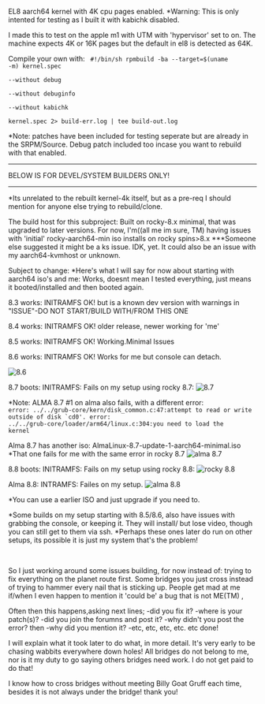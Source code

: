 EL8 aarch64 kernel with 4K cpu pages enabled. 
*Warning: This is only intented for testing as I built it with kabichk disabled.

I made this to test on the apple m1 with UTM with 'hypervisor' set to on.
The machine  expects 4K or 16K pages but the default in el8 is detected as 64K.


Compile your own with:
<code>
#!/bin/sh
rpmbuild -ba --target=$(uname -m) kernel.spec \
--without debug \
--without debuginfo \
--without kabichk \
kernel.spec 2> build-err.log | tee build-out.log
</code>

*Note: patches have been included for testing seperate but are already in the SRPM/Source.
Debug patch included too incase you want to rebuild with that enabled.

<hr>
BELOW IS FOR DEVEL/SYSTEM BUILDERS ONLY!
<hr>
*Its unrelated to the rebuilt kernel-4k itself, but as a pre-req I should mention for anyone else trying
to rebuild/clone. 

The build host for this subproject:
Built on rocky-8.x minimal, that was upgraded to later versions. 
For now, I'm((all me im sure, TM) having issues with 'initial' rocky-aarch64-min iso installs 
on rocky spins>8.x   ***Someone else suggested it might be a ks issue.
IDK, yet. It could also be an issue with my aarch64-kvmhost or unknown.


Subject to change:
*Here's what I will say for now about starting with aarch64 iso's and me:
Works, doesnt mean I tested everything, just means it booted/installed and then booted again.

8.3 works: INITRAMFS OK! but is a known dev version with warnings in "ISSUE"-DO NOT START/BUILD WITH/FROM THIS ONE

8.4 works: INITRAMFS OK! older release, newer working for 'me'

8.5 works: INITRAMFS OK! Working.Minimal Issues

8.6 works: INITRAMFS OK! Works for me but console can detach.
   
   ![8.6](/assets/images/rocky-8.6-aarch64-iso-install.png?raw=true)




8.7 boots: INITRAMFS: Fails on my setup using rocky 8.7:
![8.7](/assets/images/87no.png?raw=true)

*Note: ALMA 8.7 #1 on alma also fails, with a different error:
<code> error: ../../grub-core/kern/disk_common.c:47:attempt to read or write outside
of disk `cd0'.
error: ../../grub-core/loader/arm64/linux.c:304:you need to load the kernel</code>

Alma 8.7 has another iso: AlmaLinux-8.7-update-1-aarch64-minimal.iso
*That one fails for me with the same error in rocky 8.7
![alma 8.7](/assets/images/alma87no.png?raw=true)


8.8 boots: INITRAMFS: Fails on my setup using rocky 8.8:
![rocky 8.8](/assets/images/88rockynope.png?raw=true)

Alma 8.8: INTRAMFS: Failes on my setup.
![alma 8.8](/assets/images/88almanope.png?raw=true)

*You can use a earlier ISO and just upgrade if you need to. 

*Some builds on my setup starting with 8.5/8.6, also have issues with grabbing the console, or keeping it. 
They will install/ but lose video, though you can still get to them via ssh.
*Perhaps these ones later do run on other setups, its possible it is just my system that's the problem!

<br>

So I just working around some issues building, for now instead of:
trying to fix everything on the planet route first. 
Some bridges you just cross instead of trying to hammer every
nail that is sticking up. People get mad at me if/when I even happen
to mention it 'could be' a bug that is not ME(TM) ,
  
  Often then this happens,asking next lines;
  -did you fix it?
  -where is your patch(s)?
  -did you join the forumns and post it?
  -why didn't you post the error?
   then
  -why did  you mention it?
  -etc, etc, etc, etc. etc
   done!

I will explain what it took later to do what, in more detail. It's very early to be chasing wabbits everywhere down holes!
All bridges do not belong to me, nor is it my duty to go saying others bridges need work.
I do not get paid to do that!

I know how to cross bridges without meeting Billy Goat Gruff each time, besides it is not always under the bridge! thank you!
